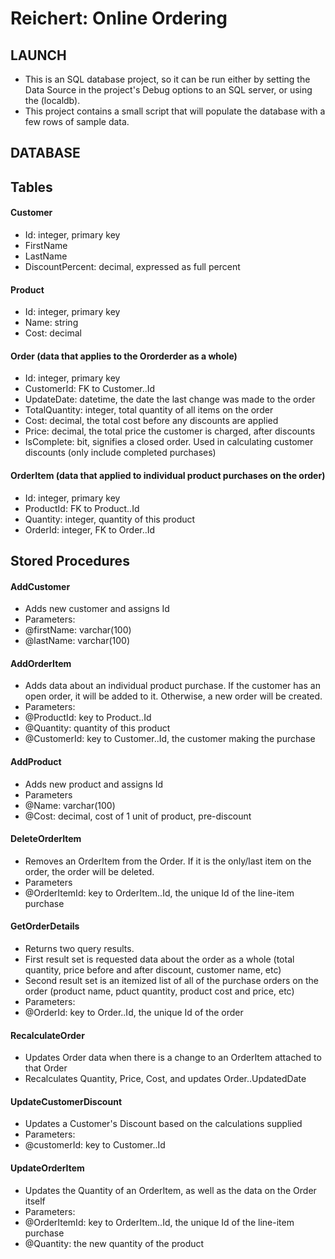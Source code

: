 # Reichert: Online Ordering

## LAUNCH
- This is an SQL database project, so it can be run either by setting the Data Source in the project's Debug options to an SQL server, or using the (localdb).
- This project contains a small script that will populate the database with a few rows of sample data.



## DATABASE

## Tables
#### Customer
- Id: integer, primary key
- FirstName
- LastName
- DiscountPercent: decimal, expressed as full percent
#### Product
- Id: integer, primary key
- Name: string
- Cost: decimal
#### Order (data that applies to the Ororderder as a whole)
- Id: integer, primary key
- CustomerId: FK to Customer..Id
- UpdateDate: datetime, the date the last change was made to the order
- TotalQuantity: integer, total quantity of all items on the order
- Cost: decimal, the total cost before any discounts are applied
- Price: decimal, the total price the customer is charged, after discounts
- IsComplete: bit, signifies a closed order. Used in calculating customer discounts (only include completed purchases)
#### OrderItem (data that applied to individual product purchases on the order)
- Id: integer, primary key
- ProductId: FK to Product..Id
- Quantity: integer, quantity of this product
- OrderId: integer, FK to Order..Id


## Stored Procedures
#### AddCustomer
- Adds new customer and assigns Id
- Parameters:
- @firstName: varchar(100)
- @lastName: varchar(100)
#### AddOrderItem
- Adds data about an individual product purchase. If the customer has an open order, it will be added to it. Otherwise, a new order will be created.
- Parameters:
- @ProductId: key to Product..Id
- @Quantity: quantity of this product
- @CustomerId: key to Customer..Id, the customer making the purchase
#### AddProduct
- Adds new product and assigns Id
- Parameters
- @Name: varchar(100)
- @Cost: decimal, cost of 1 unit of product, pre-discount
#### DeleteOrderItem
- Removes an OrderItem from the Order. If it is the only/last item on the order, the order will be deleted.
- Parameters
- @OrderItemId: key to OrderItem..Id, the unique Id of the line-item purchase
#### GetOrderDetails
- Returns two query results.
- First result set is requested data about the order as a whole (total quantity, price before and after discount, customer name, etc)
- Second result set is an itemized list of all of the purchase orders on the order (product name, pduct quantity, product cost and price, etc)
- Parameters:
- @OrderId: key to Order..Id, the unique Id of the order
#### RecalculateOrder
- Updates Order data when there is a change to an OrderItem attached to that Order
- Recalculates Quantity, Price, Cost, and updates Order..UpdatedDate
#### UpdateCustomerDiscount
- Updates a Customer's Discount based on the calculations supplied
- Parameters:
- @customerId: key to Customer..Id
#### UpdateOrderItem
- Updates the Quantity of an OrderItem, as well as the data on the Order itself
- Parameters:
- @OrderItemId: key to OrderItem..Id, the unique Id of the line-item purchase
- @Quantity: the new quantity of the product 
